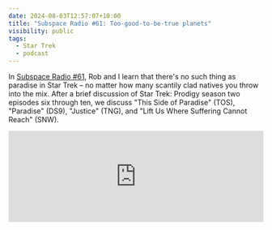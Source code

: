 ```yaml
---
date: 2024-08-03T12:57:07+10:00
title: "Subspace Radio #61: Too-good-to-be-true planets"
visibility: public
tags:
  - Star Trek
  - podcast
---
```


In [Subspace Radio #61](https://www.subspace.fm/episodes/episode-61-too-good-to-be-true-planets-pro-2x06-10), Rob and I learn that there's no such thing as paradise in Star Trek – no matter how many scantily clad natives you throw into the mix. After a brief discussion of Star Trek: Prodigy season two episodes six through ten, we discuss "This Side of Paradise" (TOS), "Paradise" (DS9), "Justice" (TNG), and "Lift Us Where Suffering Cannot Reach" (SNW).

<iframe width="100%" height="180" frameborder="no" scrolling="no" seamless="" src="https://share.transistor.fm/e/39a042d8"></iframe>
